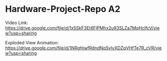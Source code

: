 # Hardware-Project-Repo A2

Video Link: https://drive.google.com/file/d/1x5SkF3Et6FlPMhx2u93SLZa7MqHclfcV/view?usp=sharing

Exploded View Animation: https://drive.google.com/file/d/1NRqhtwfRdndNqSylvXDZqVHfTe7R_cVR/view?usp=sharing




